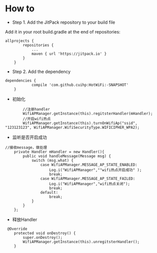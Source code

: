 # How to


* Step 1. Add the JitPack repository to your build file

Add it in your root build.gradle at the end of repositories:
```
allprojects {
		repositories {
			...
			maven { url 'https://jitpack.io' }
		}
	}
```
* Step 2. Add the dependency
```
dependencies {
	        compile 'com.github.cuihp:HotWiFi:-SNAPSHOT'
	}
```

* 初始化

```
        //注册handler
        WifiAPManager.getInstance(this).regitsterHandler(mHandler);
        //开启wifi热点
        WifiAPManager.getInstance(this).turnOnWifiAp("ssid", "123123123", WifiAPManager.WifiSecurityType.WIFICIPHER_WPA2);
```

* 监听是否开启成功

```
//接收message，做处理
    private Handler mHandler = new Handler(){
        public void handleMessage(Message msg) {
            switch (msg.what) {
                case WifiAPManager.MESSAGE_AP_STATE_ENABLED:
                    Log.i("WifiAPManager",""wifi热点开启成功" );
                    break;
                case WifiAPManager.MESSAGE_AP_STATE_FAILED:
                    Log.i("WifiAPManager","wifi热点关闭");
                    break;
                default:
                    break;
            }
        }
    };
```

* 释放Handler

```
 @Override
    protected void onDestroy() {
        super.onDestroy();
        WifiAPManager.getInstance(this).unregitsterHandler();
    }
 ```